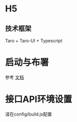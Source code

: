 # H5

## 技术框架

Taro + Taro-UI + Typescript 

# 启动与布署

参考 [文档](https://taro-docs.jd.com/taro/docs/GETTING-STARTED/)

# 接口API环境设置

请在config/build.js配置

